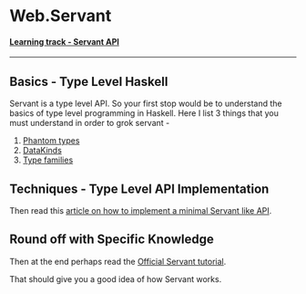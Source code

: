 # Web.Servant

#### [Learning track - Servant API](/Track/Servant.md)

---
## Basics - Type Level Haskell

Servant is a type level API. So your first stop would be to understand the basics of type level programming in Haskell. Here I list 3 things that you must understand in order to grok servant -

1. [Phantom types](https://en.wikibooks.org/wiki/Haskell/Phantom_types)
2. [DataKinds](https://stackoverflow.com/questions/20558648/what-is-the-datakinds-extension-of-haskell)
3. [Type families](https://www.schoolofhaskell.com/school/to-infinity-and-beyond/pick-of-the-week/type-families-and-pokemon)

## Techniques - Type Level API Implementation

Then read this [article on how to implement a minimal Servant like API](https://www.well-typed.com/blog/2015/11/implementing-a-minimal-version-of-haskell-servant/).

## Round off with Specific Knowledge

Then at the end perhaps read the [Official Servant tutorial](https://docs.servant.dev/en/stable/tutorial/).

That should give you a good idea of how Servant works.
